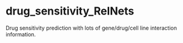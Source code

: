 # drug_sensitivity_RelNets
Drug sensitivity prediction with lots of gene/drug/cell line interaction information.
